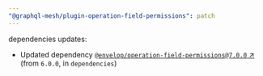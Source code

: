 ```yaml
---
"@graphql-mesh/plugin-operation-field-permissions": patch
---
```

dependencies updates:
  - Updated dependency [`@envelop/operation-field-permissions@7.0.0` ↗︎](https://www.npmjs.com/package/@envelop/operation-field-permissions/v/7.0.0) (from `6.0.0`, in `dependencies`)
